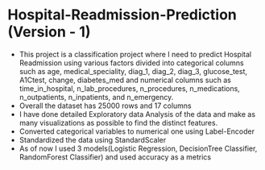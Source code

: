 # Hospital-Readmission-Prediction (Version - 1)

* This project is a classification project where I need to predict Hospital Readmission using various factors divided into categorical columns such as age, medical_speciality, diag_1, diag_2, diag_3, glucose_test, A1Ctest, change, diabetes_med and numerical columns such as time_in_hospital, n_lab_procedures, n_procedures, n_medications, n_outpatients, n_inpatients, and n_emergency. 
* Overall the dataset has 25000 rows and 17 columns 
* I have done detailed Exploratory data Analysis of the data and make as many visualizations as possible to find the distinct features. 
* Converted categorical variables to numerical one using Label-Encoder
* Standardized the data using StandardScaler 
* As of now I used 3 models(Logistic Regression, DecisionTree Classifier, RandomForest Classifier) and used accuracy as a metrics
